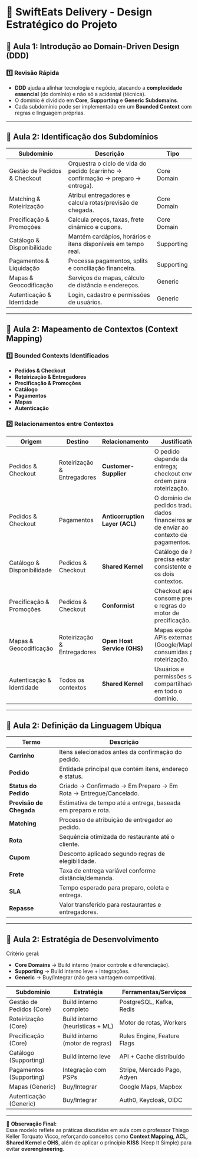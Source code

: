 # 🚀 SwiftEats Delivery - Design Estratégico do Projeto

## 📌 Aula 1: Introdução ao Domain-Driven Design (DDD)

### 1️⃣ Revisão Rápida
- **DDD** ajuda a alinhar tecnologia e negócio, atacando a **complexidade essencial** (do domínio) e não só a acidental (técnica).  
- O domínio é dividido em **Core**, **Supporting** e **Generic Subdomains**.  
- Cada subdomínio pode ser implementado em um **Bounded Context** com regras e linguagem próprias.  

---

## 📌 Aula 2: Identificação dos Subdomínios

| **Subdomínio**                  | **Descrição**                                                                                   | **Tipo**       |
|---------------------------------|-------------------------------------------------------------------------------------------------|----------------|
| Gestão de Pedidos & Checkout    | Orquestra o ciclo de vida do pedido (carrinho → confirmação → preparo → entrega).               | Core Domain    |
| Matching & Roteirização         | Atribui entregadores e calcula rotas/previsão de chegada.                                       | Core Domain    |
| Precificação & Promoções        | Calcula preços, taxas, frete dinâmico e cupons.                                                 | Core Domain    |
| Catálogo & Disponibilidade      | Mantém cardápios, horários e itens disponíveis em tempo real.                                   | Supporting     |
| Pagamentos & Liquidação         | Processa pagamentos, splits e conciliação financeira.                                           | Supporting     |
| Mapas & Geocodificação          | Serviços de mapas, cálculo de distância e endereços.                                            | Generic        |
| Autenticação & Identidade       | Login, cadastro e permissões de usuários.                                                       | Generic        |

---

## 📌 Aula 2: Mapeamento de Contextos (Context Mapping)

### 1️⃣ Bounded Contexts Identificados
- **Pedidos & Checkout**  
- **Roteirização & Entregadores**  
- **Precificação & Promoções**  
- **Catálogo**  
- **Pagamentos**  
- **Mapas**  
- **Autenticação**  

### 2️⃣ Relacionamentos entre Contextos

| **Origem**                   | **Destino**                | **Relacionamento**          | **Justificativa** |
|------------------------------|----------------------------|-----------------------------|-------------------|
| Pedidos & Checkout           | Roteirização & Entregadores| **Customer-Supplier**       | O pedido depende da entrega; checkout envia ordem para roteirização. |
| Pedidos & Checkout           | Pagamentos                 | **Anticorruption Layer (ACL)** | O domínio de pedidos traduz dados financeiros antes de enviar ao contexto de pagamentos. |
| Catálogo & Disponibilidade   | Pedidos & Checkout         | **Shared Kernel**           | Catálogo de itens precisa estar consistente entre os dois contextos. |
| Precificação & Promoções     | Pedidos & Checkout         | **Conformist**              | Checkout apenas consome preços e regras do motor de precificação. |
| Mapas & Geocodificação       | Roteirização & Entregadores| **Open Host Service (OHS)** | Mapas expõem APIs externas (Google/Mapbox) consumidas pela roteirização. |
| Autenticação & Identidade    | Todos os contextos         | **Shared Kernel**           | Usuários e permissões são compartilhados em todo o domínio. |

---

## 📌 Aula 2: Definição da Linguagem Ubíqua

| **Termo**              | **Descrição** |
|-------------------------|---------------|
| **Carrinho**           | Itens selecionados antes da confirmação do pedido. |
| **Pedido**             | Entidade principal que contém itens, endereço e status. |
| **Status do Pedido**   | Criado → Confirmado → Em Preparo → Em Rota → Entregue/Cancelado. |
| **Previsão de Chegada**| Estimativa de tempo até a entrega, baseada em preparo e rota. |
| **Matching**           | Processo de atribuição de entregador ao pedido. |
| **Rota**               | Sequência otimizada do restaurante até o cliente. |
| **Cupom**              | Desconto aplicado segundo regras de elegibilidade. |
| **Frete**              | Taxa de entrega variável conforme distância/demanda. |
| **SLA**                | Tempo esperado para preparo, coleta e entrega. |
| **Repasse**            | Valor transferido para restaurantes e entregadores. |

---

## 📌 Aula 2: Estratégia de Desenvolvimento

Critério geral:  
- **Core Domains** → Build interno (maior controle e diferenciação).  
- **Supporting** → Build interno leve + integrações.  
- **Generic** → Buy/Integrar (não gera vantagem competitiva).  

| **Subdomínio**              | **Estratégia**            | **Ferramentas/Serviços** |
|-----------------------------|---------------------------|--------------------------|
| Gestão de Pedidos (Core)    | Build interno completo     | PostgreSQL, Kafka, Redis |
| Roteirização (Core)         | Build interno (heurísticas + ML) | Motor de rotas, Workers |
| Precificação (Core)         | Build interno (motor de regras) | Rules Engine, Feature Flags |
| Catálogo (Supporting)       | Build interno leve         | API + Cache distribuído |
| Pagamentos (Supporting)     | Integração com PSPs        | Stripe, Mercado Pago, Adyen |
| Mapas (Generic)             | Buy/Integrar               | Google Maps, Mapbox |
| Autenticação (Generic)      | Buy/Integrar               | Auth0, Keycloak, OIDC |

---

📢 **Observação Final:**  
Esse modelo reflete as práticas discutidas em aula com o professor Thiago Keller Torquato Vicco, reforçando conceitos como **Context Mapping, ACL, Shared Kernel e OHS**, além de aplicar o princípio **KISS** (Keep It Simple) para evitar **overengineering**.  
